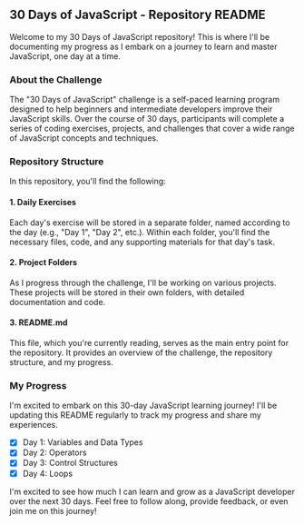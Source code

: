 ## 30 Days of JavaScript - Repository README

Welcome to my 30 Days of JavaScript repository! This is where I'll be documenting my progress as I embark on a journey to learn and master JavaScript, one day at a time.

### About the Challenge

The "30 Days of JavaScript" challenge is a self-paced learning program designed to help beginners and intermediate developers improve their JavaScript skills. Over the course of 30 days, participants will complete a series of coding exercises, projects, and challenges that cover a wide range of JavaScript concepts and techniques.

### Repository Structure

In this repository, you'll find the following:

#### 1. **Daily Exercises**
Each day's exercise will be stored in a separate folder, named according to the day (e.g., "Day 1", "Day 2", etc.). Within each folder, you'll find the necessary files, code, and any supporting materials for that day's task.

#### 2. **Project Folders**
As I progress through the challenge, I'll be working on various projects. These projects will be stored in their own folders, with detailed documentation and code.

#### 3. **README.md**
This file, which you're currently reading, serves as the main entry point for the repository. It provides an overview of the challenge, the repository structure, and my progress.

### My Progress

I'm excited to embark on this 30-day JavaScript learning journey! I'll be updating this README regularly to track my progress and share my experiences.

- [x] Day 1: Variables and Data Types
- [x] Day 2: Operators
- [x] Day 3: Control Structures
- [x] Day 4: Loops

I'm excited to see how much I can learn and grow as a JavaScript developer over the next 30 days. Feel free to follow along, provide feedback, or even join me on this journey!
